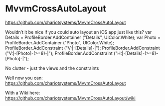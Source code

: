 # MvvmCrossAutoLayout

https://github.com/chariotsystems/MvvmCrossAutoLayout

Wouldn’t it be nice if you could auto layout an iOS app just like this?
            var Details = ProfileBorder.AddContainer ("Details", UIColor.White);
            var Photo = ProfileBorder.AddContainer ("Photo", UIColor.White);
            ProfileBorder.AddConstraint ("V:|-[Details]-|");
            ProfileBorder.AddConstraint ("V:|-[Photo]-(>=8)-|");
            ProfileBorder.AddConstraint ("H:|-[Details]-(>=8)-[Photo]-|");  

No clutter - just the views and the constraints

Well now you can:
https://github.com/chariotsystems/MvvmCrossAutoLayout

With a Wiki here:
https://github.com/chariotsystems/MvvmCrossAutoLayout/wiki


